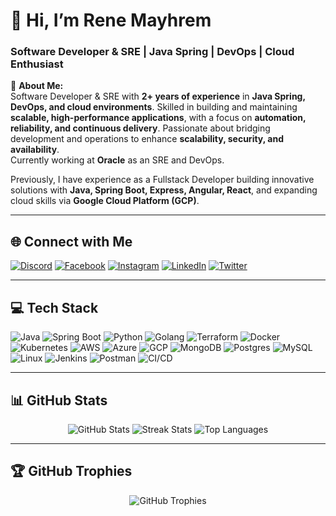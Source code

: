 # 👋 Hi, I’m Rene Mayhrem
### Software Developer & SRE | Java Spring | DevOps | Cloud Enthusiast

💫 **About Me:**  
Software Developer & SRE with **2+ years of experience** in **Java Spring, DevOps, and cloud environments**. Skilled in building and maintaining **scalable, high-performance applications**, with a focus on **automation, reliability, and continuous delivery**. Passionate about bridging development and operations to enhance **scalability, security, and availability**.  
Currently working at **Oracle** as an SRE and DevOps.

Previously, I have experience as a Fullstack Developer building innovative solutions with **Java, Spring Boot, Express, Angular, React**, and expanding cloud skills via **Google Cloud Platform (GCP)**.

---

## 🌐 Connect with Me
<p align="left">
<a href="https://discord.gg/mayhrem#7865"><img alt="Discord" src="https://img.shields.io/badge/Discord-%237289DA.svg?logo=discord&logoColor=white"/></a>
<a href="https://www.facebook.com/rene.cruz01233"><img alt="Facebook" src="https://img.shields.io/badge/Facebook-%231877F2.svg?logo=Facebook&logoColor=white"/></a>
<a href="https://instagram.com/mayhrem"><img alt="Instagram" src="https://img.shields.io/badge/Instagram-%23E4405F.svg?logo=Instagram&logoColor=white"/></a>
<a href="https://www.linkedin.com/in/renecruz-1202r/"><img alt="LinkedIn" src="https://img.shields.io/badge/LinkedIn-%230077B5.svg?logo=linkedin&logoColor=white"/></a>
<a href="https://twitter.com/Mayhrem1"><img alt="Twitter" src="https://img.shields.io/badge/Twitter-%231DA1F2.svg?logo=Twitter&logoColor=white"/></a>
</p>

---

## 💻 Tech Stack
<p align="left">
<img alt="Java" src="https://img.shields.io/badge/Java-%23ED8B00.svg?style=for-the-badge&logo=java&logoColor=white"/>
<img alt="Spring Boot" src="https://img.shields.io/badge/Spring%20Boot-%236DB33F.svg?style=for-the-badge&logo=spring&logoColor=white"/>
<img alt="Python" src="https://img.shields.io/badge/Python-%233776AB.svg?style=for-the-badge&logo=python&logoColor=white"/>
<img alt="Golang" src="https://img.shields.io/badge/Go-%2300ADD8.svg?style=for-the-badge&logo=go&logoColor=white"/>
<img alt="Terraform" src="https://img.shields.io/badge/Terraform-%2357B6E5.svg?style=for-the-badge&logo=terraform&logoColor=white"/>
<img alt="Docker" src="https://img.shields.io/badge/Docker-%230db7ed.svg?style=for-the-badge&logo=docker&logoColor=white"/>
<img alt="Kubernetes" src="https://img.shields.io/badge/Kubernetes-%23326CE5.svg?style=for-the-badge&logo=kubernetes&logoColor=white"/>
<img alt="AWS" src="https://img.shields.io/badge/AWS-%23FF9900.svg?style=for-the-badge&logo=amazon-aws&logoColor=white"/>
<img alt="Azure" src="https://img.shields.io/badge/Azure-%230072C6.svg?style=for-the-badge&logo=azure&logoColor=white"/>
<img alt="GCP" src="https://img.shields.io/badge/GCP-%234285F4.svg?style=for-the-badge&logo=google-cloud&logoColor=white"/>
<img alt="MongoDB" src="https://img.shields.io/badge/MongoDB-%234ea94b.svg?style=for-the-badge&logo=mongodb&logoColor=white"/>
<img alt="Postgres" src="https://img.shields.io/badge/PostgreSQL-%23316192.svg?style=for-the-badge&logo=postgresql&logoColor=white"/>
<img alt="MySQL" src="https://img.shields.io/badge/MySQL-%2300f.svg?style=for-the-badge&logo=mysql&logoColor=white"/>
<img alt="Linux" src="https://img.shields.io/badge/Linux-FCC624?style=for-the-badge&logo=linux&logoColor=black"/>
<img alt="Jenkins" src="https://img.shields.io/badge/Jenkins-%232C5263.svg?style=for-the-badge&logo=jenkins&logoColor=white"/>
<img alt="Postman" src="https://img.shields.io/badge/Postman-FF6C37.svg?style=for-the-badge&logo=postman&logoColor=white"/>
<img alt="CI/CD" src="https://img.shields.io/badge/CI/CD-%23F05032.svg?style=for-the-badge&logo=github&logoColor=white"/>
</p>

---

## 📊 GitHub Stats
<p align="center">
<img alt="GitHub Stats" src="https://github-readme-stats.vercel.app/api?username=Rene-Mayhrem&theme=dark&hide_border=false&include_all_commits=true&count_private=true&hide_title=false&show_icons=true"/>
<img alt="Streak Stats" src="https://github-readme-streak-stats.herokuapp.com/?user=Rene-Mayhrem&theme=dark&hide_border=false"/>
<img alt="Top Languages" src="https://github-readme-stats.vercel.app/api/top-langs/?username=Rene-Mayhrem&theme=dark&hide_border=false&include_all_commits=true&count_private=true&layout=compact"/>
</p>

---

## 🏆 GitHub Trophies
<p align="center">
<img alt="GitHub Trophies" src="https://github-profile-trophy.vercel.app/?username=Rene-Mayhrem&theme=radical&no-frame=false&no-bg=false&margin-w=4"/>
</p>
